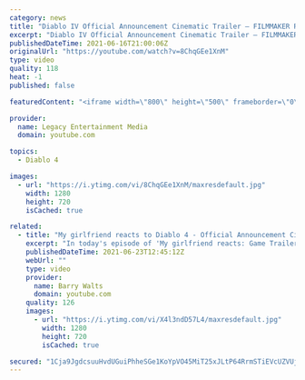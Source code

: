 ```yaml
---
category: news
title: "Diablo IV Official Announcement Cinematic Trailer – FILMMAKER REACTION | REVIEW"
excerpt: "Diablo IV Official Announcement Cinematic Trailer – FILMMAKER REACTION | REVIEW In this video I react to the Diablo IV Official Announcement Cinematic ..."
publishedDateTime: 2021-06-16T21:00:06Z
originalUrl: "https://youtube.com/watch?v=8ChqGEe1XnM"
type: video
quality: 118
heat: -1
published: false

featuredContent: "<iframe width=\"800\" height=\"500\" frameborder=\"0\" src=\"https://www.youtube.com/embed/8ChqGEe1XnM\" allow=\"accelerometer; autoplay; encrypted-media; gyroscope; picture-in-picture\" allowfullscreen></iframe>"

provider:
  name: Legacy Entertainment Media
  domain: youtube.com

topics:
  - Diablo 4

images:
  - url: "https://i.ytimg.com/vi/8ChqGEe1XnM/maxresdefault.jpg"
    width: 1280
    height: 720
    isCached: true

related:
  - title: "My girlfriend reacts to Diablo 4 - Official Announcement Cinematic Trailer for the FIRST time"
    excerpt: "In today's episode of 'My girlfriend reacts: Game Trailer Edition' we take a look at Diablo 4 - Official Announcement Cinematic Trailer | Blizzcon 2019 Watch as ..."
    publishedDateTime: 2021-06-23T12:45:12Z
    webUrl: ""
    type: video
    provider:
      name: Barry Walts
      domain: youtube.com
    quality: 126
    images:
      - url: "https://i.ytimg.com/vi/X4l3ndD57L4/maxresdefault.jpg"
        width: 1280
        height: 720
        isCached: true

secured: "1Cja9JgdcsuuHvdUGuiPhheSGe1KoYpVO45MiT25xJLtP64RrmSTiEVcUZVUjzQKh1qq3zcOCqG94l7LZOM5U7JNSBG9F/MTsIZtmeq3xCzORgUj+MBGOEDsEnNOYFzupqzwQeFAaemMtU3NK1GrT4AvQGFPx6wl+4K7yOL9H5zKstypxdNlKFN+RmjH/6YWQ7YVS6elMo1VNPPOSfD/IjoA5mT0NEDf60gtjFocfx0ONfCw0OawZRlgT9u3uuJETnwF4znJaH5hMV0KVsvZ4CYqcoCJ3qxIv4hxcdJiXr3jZOTIYv5ScxGcXgqsX8ASbIutEfX3W1cw08nD7wpYpHZCK0CGvo11j4t+52CBaKEFl7D5xmLNTdleGs/o9Ajwemg4Kdqp/MVQhTqGTH7aeyok1vQs+A5czIl7eoLagAmaNDoALLbb3VuxrC1RCA6C;yMQu/0VeptuD2xsJxJMrgA=="
---
```



